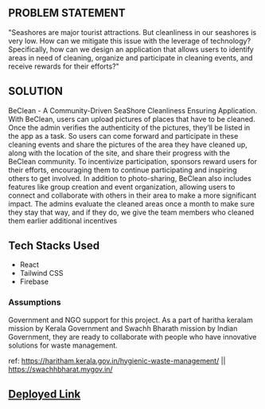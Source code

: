 ## PROBLEM STATEMENT
"Seashores are major tourist attractions. But cleanliness in our
seashores is very low. How can we mitigate this issue with the leverage
of technology? Specifically, how can we design an application that
allows users to identify areas in need of cleaning, organize and
participate in cleaning events, and receive rewards for their efforts?"

## SOLUTION
BeClean - A Community-Driven SeaShore Cleanliness
Ensuring Application. With BeClean, users can upload
pictures of places that have to be cleaned. Once the admin verifies the
authenticity of the pictures, they’ll be listed in the app as a task. So
users can come forward and participate in these cleaning events and
share the pictures of the area they have cleaned up, along with the
location of the site, and share their progress with the BeClean
community. To incentivize participation, sponsors reward users for
their efforts, encouraging them to continue participating and inspiring
others to get involved. In addition to photo-sharing, BeClean also
includes features like group creation and event organization, allowing
users to connect and collaborate with others in their area to make a
more significant impact. The admins evaluate the cleaned areas once a
month to make sure they stay that way, and if they do, we give the
team members who cleaned them earlier additional incentives

## Tech Stacks Used
- React
- Tailwind CSS
- Firebase

### Assumptions

Government and NGO support for this project. As a part of haritha keralam mission by Kerala Government and Swachh Bharath mission by Indian Government, they are ready to collaborate with people who have innovative solutions for waste management. 

ref: https://haritham.kerala.gov.in/hygienic-waste-management/ || https://swachhbharat.mygov.in/

## [Deployed Link](https://be-clean-phi.vercel.app/)
